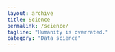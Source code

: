 ```yaml
---
layout: archive
title: Science
permalink: /science/
tagline: "Humanity is overrated."
category: "Data science"
---
```

